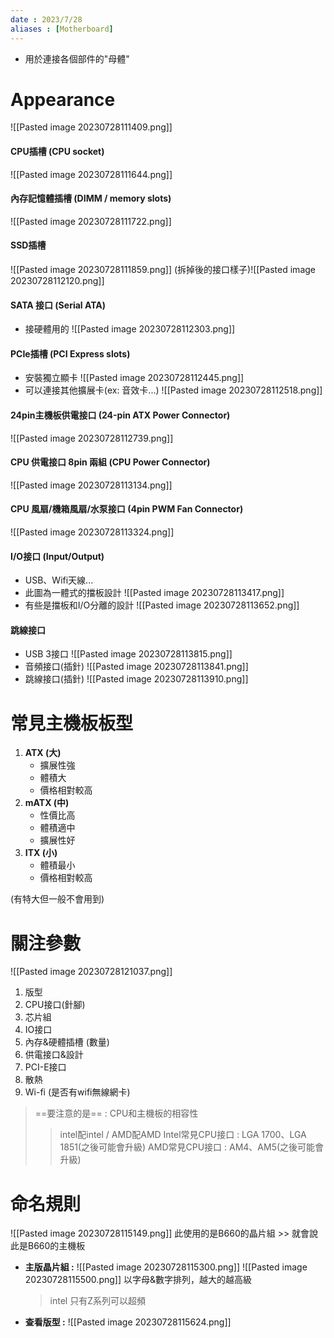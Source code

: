 ```yaml
---
date : 2023/7/28
aliases : [Motherboard]
---
```


* 用於連接各個部件的"母體"

# Appearance

![[Pasted image 20230728111409.png]]

#### **CPU插槽 (CPU socket)**
![[Pasted image 20230728111644.png]]

#### **內存記憶體插槽 (DIMM / memory slots)**
![[Pasted image 20230728111722.png]]

#### **SSD插槽**
![[Pasted image 20230728111859.png]]
(拆掉後的接口樣子)![[Pasted image 20230728112120.png]]

#### **SATA 接口** (Serial ATA)
* 接硬體用的
![[Pasted image 20230728112303.png]]

#### **PCIe插槽** (PCI Express slots)
* 安裝獨立顯卡
![[Pasted image 20230728112445.png]]
* 可以連接其他擴展卡(ex: 音效卡...)
![[Pasted image 20230728112518.png]]

#### **24pin主機板供電接口** (24-pin ATX Power Connector)
![[Pasted image 20230728112739.png]]

#### **CPU 供電接口 8pin 兩組** (CPU Power Connector)
![[Pasted image 20230728113134.png]]

#### **CPU 風扇/機箱風扇/水泵接口** (4pin PWM Fan Connector)
![[Pasted image 20230728113324.png]]

#### **I/O接口** (Input/Output)
* USB、Wifi天線...
* 此圖為一體式的擋板設計
	![[Pasted image 20230728113417.png]]
* 有些是擋板和I/O分離的設計
	![[Pasted image 20230728113652.png]]

#### **跳線接口**

* USB 3接口
	![[Pasted image 20230728113815.png]]
* 音頻接口(插針)
	![[Pasted image 20230728113841.png]]
* 跳線接口(插針)
	![[Pasted image 20230728113910.png]]

# 常見主機板板型

1. **ATX (大)**
	* 擴展性強
	* 體積大
	* 價格相對較高
2. **mATX (中)**
	* 性價比高
	* 體積適中
	* 擴展性好
3. **ITX (小)**
	* 體積最小
	* 價格相對較高

(有特大但一般不會用到)

# 關注參數

![[Pasted image 20230728121037.png]]

1. 版型
2. CPU接口(針腳)
3. 芯片組
4. IO接口
5. 內存&硬體插槽 (數量)
6. 供電接口&設計
7. PCI-E接口
8. 散熱
9. Wi-fi (是否有wifi無線網卡)
>==要注意的是== : CPU和主機板的相容性
>>intel配intel / AMD配AMD
>>Intel常見CPU接口 : LGA 1700、LGA 1851(之後可能會升級)
>>AMD常見CPU接口 : AM4、AM5(之後可能會升級)

# 命名規則

![[Pasted image 20230728115149.png]]
此使用的是B660的晶片組 >> 就會說此是B660的主機板
* **主版晶片組 :**
![[Pasted image 20230728115300.png]]
![[Pasted image 20230728115500.png]]
	以字母&數字排列，越大的越高級
	> intel 只有Z系列可以超頻

* **查看版型 :**
	![[Pasted image 20230728115624.png]]

